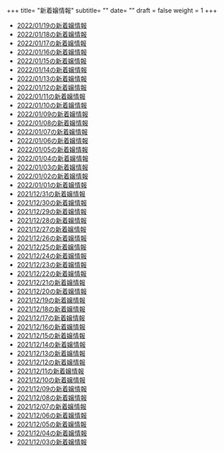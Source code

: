+++
title= "新着嬢情報"
subtitle= ""
date= ""
draft = false
weight = 1
+++
- [2022/01/19の新着嬢情報](/post/2022-01-19)
- [2022/01/18の新着嬢情報](/post/2022-01-18)
- [2022/01/17の新着嬢情報](/post/2022-01-17)
- [2022/01/16の新着嬢情報](/post/2022-01-16)
- [2022/01/15の新着嬢情報](/post/2022-01-15)
- [2022/01/14の新着嬢情報](/post/2022-01-14)
- [2022/01/13の新着嬢情報](/post/2022-01-13)
- [2022/01/12の新着嬢情報](/post/2022-01-12)
- [2022/01/11の新着嬢情報](/post/2022-01-11)
- [2022/01/10の新着嬢情報](/post/2022-01-10)
- [2022/01/09の新着嬢情報](/post/2022-01-09)
- [2022/01/08の新着嬢情報](/post/2022-01-08)
- [2022/01/07の新着嬢情報](/post/2022-01-07)
- [2022/01/06の新着嬢情報](/post/2022-01-06)
- [2022/01/05の新着嬢情報](/post/2022-01-05)
- [2022/01/04の新着嬢情報](/post/2022-01-04)
- [2022/01/03の新着嬢情報](/post/2022-01-03)
- [2022/01/02の新着嬢情報](/post/2022-01-02)
- [2022/01/01の新着嬢情報](/post/2022-01-01)
- [2021/12/31の新着嬢情報](/post/2021-12-31)
- [2021/12/30の新着嬢情報](/post/2021-12-30)
- [2021/12/29の新着嬢情報](/post/2021-12-29)
- [2021/12/28の新着嬢情報](/post/2021-12-28)
- [2021/12/27の新着嬢情報](/post/2021-12-27)
- [2021/12/26の新着嬢情報](/post/2021-12-26)
- [2021/12/25の新着嬢情報](/post/2021-12-25)
- [2021/12/24の新着嬢情報](/post/2021-12-24)
- [2021/12/23の新着嬢情報](/post/2021-12-23)
- [2021/12/22の新着嬢情報](/post/2021-12-22)
- [2021/12/21の新着嬢情報](/post/2021-12-21)
- [2021/12/20の新着嬢情報](/post/2021-12-20)
- [2021/12/19の新着嬢情報](/post/2021-12-19)
- [2021/12/18の新着嬢情報](/post/2021-12-18)
- [2021/12/17の新着嬢情報](/post/2021-12-17)
- [2021/12/16の新着嬢情報](/post/2021-12-16)
- [2021/12/15の新着嬢情報](/post/2021-12-15)
- [2021/12/14の新着嬢情報](/post/2021-12-14)
- [2021/12/13の新着嬢情報](/post/2021-12-13)
- [2021/12/12の新着嬢情報](/post/2021-12-12)
- [2021/12/11の新着嬢情報](/post/2021-12-11)
- [2021/12/10の新着嬢情報](/post/2021-12-10)
- [2021/12/09の新着嬢情報](/post/2021-12-09)
- [2021/12/08の新着嬢情報](/post/2021-12-08)
- [2021/12/07の新着嬢情報](/post/2021-12-07)
- [2021/12/06の新着嬢情報](/post/2021-12-06)
- [2021/12/05の新着嬢情報](/post/2021-12-05)
- [2021/12/04の新着嬢情報](/post/2021-12-04)
- [2021/12/03の新着嬢情報](/post/2021-12-03)
